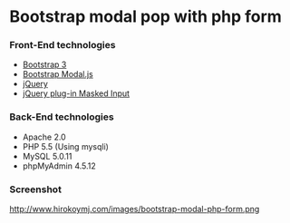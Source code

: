 # Bootstrap modal pop with php form

### Front-End technologies
- [Bootstrap 3](http://getbootstrap.com/)
- [Bootstrap Modal.js](http://getbootstrap.com/javascript/#modals)
- [jQuery](https://jquery.com/) 
- [jQuery plug-in Masked Input](http://digitalbush.com/projects/masked-input-plugin/)

### Back-End technologies
- Apache 2.0
- PHP 5.5 (Using mysqli)
- MySQL 5.0.11
- phpMyAdmin 4.5.12

### Screenshot
http://www.hirokoymj.com/images/bootstrap-modal-php-form.png

